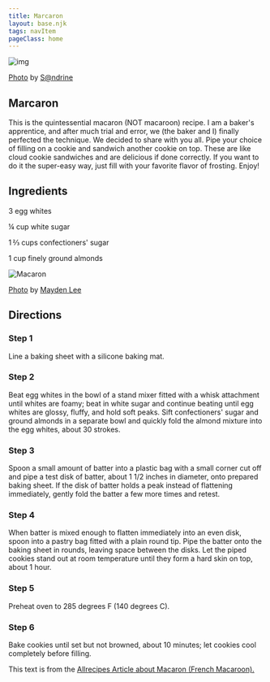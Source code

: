```yaml
---
title: Marcaron
layout: base.njk
tags: navItem
pageClass: home
---
```

<main>
  <body>
  <section class="recipeherobanner">
  <div class="recipeimg">
    <img src="/images/Macarons1.jpg" alt="img">
    <p class="credit"><a href="https://www.flickr.com/photos/neelsandrine/22699901984/in/photolist-AzUW1q-ow8eFq-aNG5wR-4FNKjJ-9Zcpa2-2NLSjE-7GTum4-7aQGfC-7ERceF-7ERcnP-7ERcwT-b3JjUM-akp4eG-a5SoDy-csWgE9-7EV3uw-2iKVfc4-9jXyub-5ZqevQ-7ERbZ2-7ERc7c-7K8FEA-a2dYAE-a6xoaK-bsH1nd-7RmqvC-pNbJnf-9bg9fn-8MXEeW-7K4LJa-bkFrLo-9UPVyh-8XUFr-2iwGssx-9jXxoY-9jXzF1-dwEJs-dunAUE-7wKLwQ-9jUxcV-aciwAv-7ukAFA-bzowYg-7BQAAk-9jUymF-fCmL9X-9jUzhZ-duh1Hx-6yhVXA-9JWwfA">Photo</a> by <a href="https://www.flickr.com/photos/neelsandrine/">S@ndrine</a></p>
    </div>
    <div class="recipeheretext">
    <h1> Marcaron</h1>
    <p>This is the quintessential macaron (NOT macaroon) recipe. I am a baker's apprentice, and after much trial and error, we (the baker and I) finally perfected the technique. We decided to share with you all. Pipe your choice of filling on a cookie and sandwich another cookie on top. These are like cloud cookie sandwiches and are delicious if done correctly. If you want to do it the super-easy way, just fill with your favorite flavor of frosting. Enjoy!</p>
    </div>
  </section>
<!-- steps-->
<section class="step">
    <div class="stepdescription">
      <h2>Ingredients</h2>
      <p>3 egg whites</p>
      <p>¼ cup white sugar</p>
      <p>1 ⅔ cups confectioners' sugar</p>
      <p>1 cup finely ground almonds</p>
    </div>
    <div class="recipeimg">
      <img src="/images/Macarons2.jpg" alt="Macaron">
       <p class="credit"><a href="https://www.flickr.com/photos/maydenlee/7425101642/in/photolist-cj8A2Q-2ehZ8s1-bE8Hep-q5Eeuf-a3dhij-22vUXr1-9jXwdf-4EmmUN-89SyKN-bowfV9-NgCBmZ-7RmqoC-6EkWMW-aq78sB-d1gzn7-2rekoZ-3eLSxt-7Kw7mn-pFQmLr-8oXZwn-7Kw7k6-duGxkm-9bvUV3-prTji-hb4uzW-prTxM-prTrA-prT7r-hoyMdg-prTcN-6VR7mq-qnSuCo-7nnPGW-6SmUUq-7KA3QW-7QS3ab-7QNKqH-5Q8V7d-2f8RyEL-aijLgM-74NUXh-7ntx5q-hozeSu-AR4rWR-63VVgm-4WkQjo-63VVrb-7QS3dY-AQXe8s-6YwJKQ">Photo</a> by <a href="https://www.flickr.com/photos/maydenlee/">Mayden Lee </a></p>
    </div>
    
  </section>
   <section class="directions">
      <h2>Directions</h2>
      <div class="steplayout">
      <h3 class="w30">Step 1</h3>
      <p class="w70">Line a baking sheet with a silicone baking mat.</p>
      </div>
      <div class="steplayout">
       <h3 class="w30" >Step 2</h3>
       <p class="w50">Beat egg whites in the bowl of a stand mixer fitted with a whisk attachment until whites are foamy; beat in white sugar and continue beating until egg whites are glossy, fluffy, and hold soft peaks. Sift confectioners' sugar and ground almonds in a separate bowl and quickly fold the almond mixture into the egg whites, about 30 strokes.</p>
      </div>
      <div class="steplayout">
       <h3 class="w30">Step 3</h3>
       <p class="w50">Spoon a small amount of batter into a plastic bag with a small corner cut off and pipe a test disk of batter, about 1 1/2 inches in diameter, onto prepared baking sheet. If the disk of batter holds a peak instead of flattening immediately, gently fold the batter a few more times and retest.</p>
      </div>
      <div class="steplayout">
         <h3 class="w30">Step 4</h3>
         <p class="w50">When batter is mixed enough to flatten immediately into an even disk, spoon into a pastry bag fitted with a plain round tip. Pipe the batter onto the baking sheet in rounds, leaving space between the disks. Let the piped cookies stand out at room temperature until they form a hard skin on top, about 1 hour.</p>
        </div>
      <div class="steplayout">
          <h3 class="w30">Step 5</h3>
          <p class="w70">Preheat oven to 285 degrees F (140 degrees C).</p>
      </div>
      <div class="steplayout">
       <h3 class="w30">Step 6</h3>
       <p class="w70">Bake cookies until set but not browned, about 10 minutes; let cookies cool completely before filling.</p>
       </div>
    <div class="credit">This text is from the <a href="https://www.allrecipes.com/recipe/223234/macaron-french-macaroon/">Allrecipes Article about Macaron (French Macaroon).</a></div>
    </section>
  
  </body>
</main>